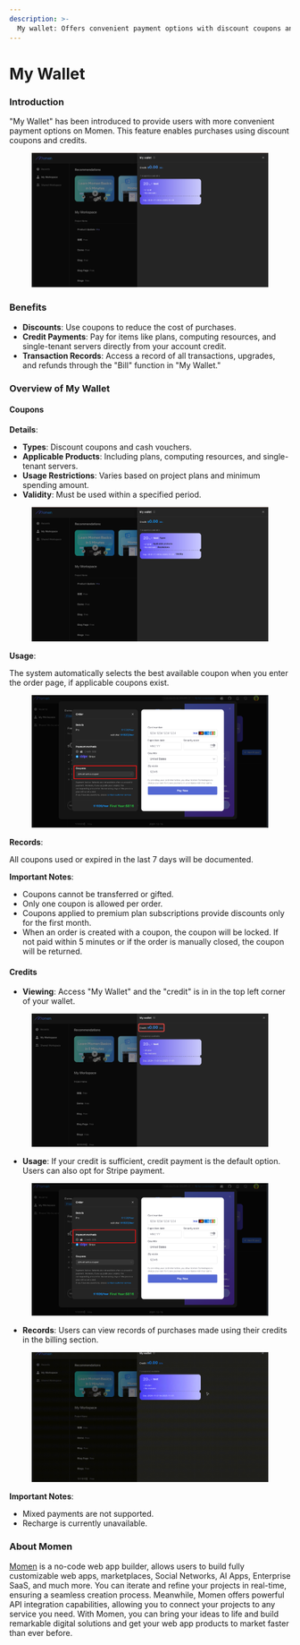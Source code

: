```yaml
---
description: >-
  My wallet: Offers convenient payment options with discount coupons and credits.
---
```


# My Wallet

### Introduction

&#x20;"My Wallet"  has been introduced to provide users with more convenient payment options on Momen. This feature enables purchases using discount coupons and credits.

<figure><img src="../.gitbook/assets/截屏2024-11-01 11.45.03.png" alt=""><figcaption></figcaption></figure>

### Benefits

* **Discounts**: Use coupons to reduce the cost of purchases.
* **Credit Payments**: Pay for items like plans, computing resources, and single-tenant servers directly from your account credit.
* **Transaction Records**: Access a record of all transactions, upgrades, and refunds through the "Bill" function in "My Wallet."

### Overview of My Wallet

#### **Coupons**

**Details**:

* **Types**: Discount coupons and cash vouchers.
* **Applicable Products**: Including plans, computing resources, and single-tenant servers.
* **Usage Restrictions**: Varies based on project plans and minimum spending amount.
* **Validity**: Must be used within a specified period.

<figure><img src="../.gitbook/assets/Frame 48096512.png" alt=""><figcaption></figcaption></figure>

**Usage**:&#x20;

The system automatically selects the best available coupon when you enter the order page, if applicable coupons exist.

<figure><img src="../.gitbook/assets/Group 40355.png" alt=""><figcaption></figcaption></figure>

**Records**:&#x20;

All coupons used or expired in the last 7 days will be documented.

**Important Notes**:

* Coupons cannot be transferred or gifted.
* Only one coupon is allowed per order.
* Coupons applied to premium plan subscriptions provide discounts only for the first month.
* When an order is created with a coupon, the coupon will be locked. If not paid within 5 minutes or if the order is manually closed, the coupon will be returned.

#### **Credits**

* **Viewing**: Access "My Wallet" and the "credit" is in in the top left corner of your wallet.

<figure><img src="../.gitbook/assets/20241101-121004.jpeg" alt=""><figcaption></figcaption></figure>

* **Usage**: If your credit is sufficient, credit payment is the default option. Users can also opt for Stripe payment.

<figure><img src="../.gitbook/assets/Group 40355 (1).png" alt=""><figcaption></figcaption></figure>

* **Records**: Users can view records of purchases made using their credits in the billing section.

<figure><img src="../.gitbook/assets/20241101-121532.gif" alt=""><figcaption></figcaption></figure>

**Important Notes**:

* Mixed payments are not supported.
* Recharge is currently unavailable.

### About Momen

[Momen](https://momen.app/?channel=blog-about) is a no-code web app builder, allows users to build fully customizable web apps, marketplaces, Social Networks, AI Apps, Enterprise SaaS, and much more. You can iterate and refine your projects in real-time, ensuring a seamless creation process. Meanwhile, Momen offers powerful API integration capabilities, allowing you to connect your projects to any service you need. With Momen, you can bring your ideas to life and build remarkable digital solutions and get your web app products to market faster than ever before.
